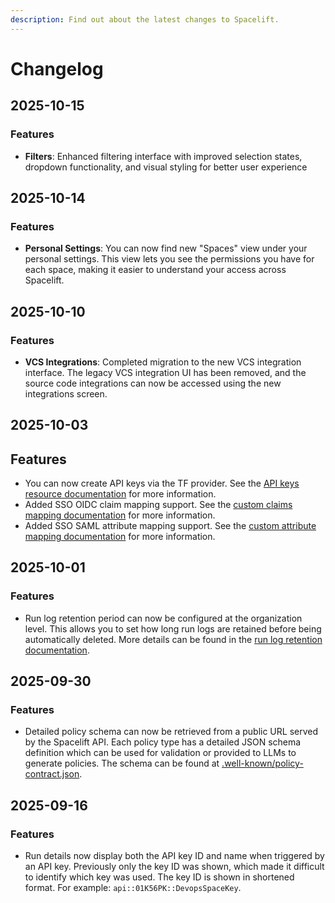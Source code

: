 ```yaml
---
description: Find out about the latest changes to Spacelift.
---
```


# Changelog

## 2025-10-15

### Features

- **Filters**: Enhanced filtering interface with improved selection states, dropdown functionality, and visual styling for better user experience

## 2025-10-14

### Features

- **Personal Settings**: You can now find new "Spaces" view under your personal settings. This view lets you see the permissions you have for each space, making it easier to understand your access across Spacelift.

## 2025-10-10

### Features

- **VCS Integrations**: Completed migration to the new VCS integration interface. The legacy VCS integration UI has been removed, and the source code integrations can now be accessed using the new integrations screen.

## 2025-10-03

## Features

- You can now create API keys via the TF provider. See the [API keys resource documentation](https://search.opentofu.org/provider/spacelift-io/spacelift/latest/docs/resources/api_key) for more information.
- Added SSO OIDC claim mapping support. See the [custom claims mapping documentation](../integrations/cloud-providers/oidc/README.md#configuring-custom-claims-mapping) for more information.
- Added SSO SAML attribute mapping support. See the [custom attribute mapping documentation](../integrations/single-sign-on/README.md#custom-attribute-mapping-for-teams) for more information.

## 2025-10-01

### Features

- Run log retention period can now be configured at the organization level. This allows you to set how long run logs are retained before being automatically deleted. More details can be found in the [run log retention documentation](../../concepts/run#logs-retention).

## 2025-09-30

### Features

- Detailed policy schema can now be retrieved from a public URL served by the Spacelift API. Each policy type has a detailed JSON schema definition which can be used for validation or provided to LLMs to generate policies. The schema can be found at [.well-known/policy-contract.json](https://app.spacelift.io/.well-known/policy-contract.json).

## 2025-09-16

### Features

- Run details now display both the API key ID and name when triggered by an API key. Previously only the key ID was shown, which made it difficult to identify which key was used. The key ID is shown in shortened format. For example: `api::01K56PK::DevopsSpaceKey`.
